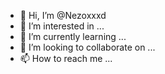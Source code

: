 - 👋 Hi, I’m @Nezoxxxd
- 👀 I’m interested in ...
- 🌱 I’m currently learning ...
- 💞️ I’m looking to collaborate on ...
- 📫 How to reach me ...

<!---
Nezoxxxd/Nezoxxxd is a ✨ special ✨ repository because its `README.md` (this file) appears on your GitHub profile.
You can click the Preview link to take a look at your changes.
--->
